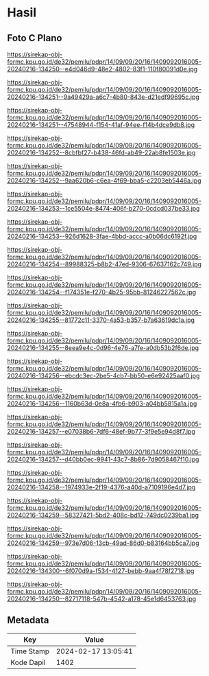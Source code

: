 # Hasil

## Foto C Plano

https://sirekap-obj-formc.kpu.go.id/de32/pemilu/pdpr/14/09/09/20/16/1409092016005-20240216-134250--e4d046d9-48e2-4802-83f1-110f80091d0e.jpg

https://sirekap-obj-formc.kpu.go.id/de32/pemilu/pdpr/14/09/09/20/16/1409092016005-20240216-134251--9a49429a-a6c7-4b80-843e-d21edf99695c.jpg

https://sirekap-obj-formc.kpu.go.id/de32/pemilu/pdpr/14/09/09/20/16/1409092016005-20240216-134251--47548944-f154-41af-94ee-f14b4dce9db8.jpg

https://sirekap-obj-formc.kpu.go.id/de32/pemilu/pdpr/14/09/09/20/16/1409092016005-20240216-134252--8cbfbf27-b438-46fd-ab49-22ab8fe1503e.jpg

https://sirekap-obj-formc.kpu.go.id/de32/pemilu/pdpr/14/09/09/20/16/1409092016005-20240216-134252--9aa620b6-c6ea-4f69-bba5-c2203eb5446a.jpg

https://sirekap-obj-formc.kpu.go.id/de32/pemilu/pdpr/14/09/09/20/16/1409092016005-20240216-134253--1ce5504e-8474-406f-b270-0cdcd037be33.jpg

https://sirekap-obj-formc.kpu.go.id/de32/pemilu/pdpr/14/09/09/20/16/1409092016005-20240216-134253--926d1628-3fae-4bbd-accc-a0b06dc6192f.jpg

https://sirekap-obj-formc.kpu.go.id/de32/pemilu/pdpr/14/09/09/20/16/1409092016005-20240216-134254--89988325-b8b2-47ed-9306-67637162c749.jpg

https://sirekap-obj-formc.kpu.go.id/de32/pemilu/pdpr/14/09/09/20/16/1409092016005-20240216-134254--f174351e-f270-4b25-95bb-81246227562c.jpg

https://sirekap-obj-formc.kpu.go.id/de32/pemilu/pdpr/14/09/09/20/16/1409092016005-20240216-134255--81772c11-3370-4a53-b357-b7a63619dc1a.jpg

https://sirekap-obj-formc.kpu.go.id/de32/pemilu/pdpr/14/09/09/20/16/1409092016005-20240216-134255--8eea9e4c-0d96-4e76-a7fe-a0db53b2f6de.jpg

https://sirekap-obj-formc.kpu.go.id/de32/pemilu/pdpr/14/09/09/20/16/1409092016005-20240216-134256--ebcdc3ec-2be5-4cb7-bb50-e6e92425aaf0.jpg

https://sirekap-obj-formc.kpu.go.id/de32/pemilu/pdpr/14/09/09/20/16/1409092016005-20240216-134256--1160b63d-0e8a-4fb6-b903-a04bb5815a1a.jpg

https://sirekap-obj-formc.kpu.go.id/de32/pemilu/pdpr/14/09/09/20/16/1409092016005-20240216-134257--e07038b6-7df6-48ef-9b77-3f9e5e94d8f7.jpg

https://sirekap-obj-formc.kpu.go.id/de32/pemilu/pdpr/14/09/09/20/16/1409092016005-20240216-134257--d40bb0ec-9941-43c7-8b86-7d9058467f10.jpg

https://sirekap-obj-formc.kpu.go.id/de32/pemilu/pdpr/14/09/09/20/16/1409092016005-20240216-134258--1974933e-2f19-4376-a40d-a7109196e4d7.jpg

https://sirekap-obj-formc.kpu.go.id/de32/pemilu/pdpr/14/09/09/20/16/1409092016005-20240216-134259--58327421-5bd2-408c-bd12-749dc0239ba1.jpg

https://sirekap-obj-formc.kpu.go.id/de32/pemilu/pdpr/14/09/09/20/16/1409092016005-20240216-134259--973e7d06-13cb-49ad-86d0-b83164bb5ca7.jpg

https://sirekap-obj-formc.kpu.go.id/de32/pemilu/pdpr/14/09/09/20/16/1409092016005-20240216-134300--6f070d9a-f534-4127-bebb-9aa4f78f2718.jpg

https://sirekap-obj-formc.kpu.go.id/de32/pemilu/pdpr/14/09/09/20/16/1409092016005-20240216-134250--82717118-547b-4542-a178-45e1d6453763.jpg


## Metadata

| Key        | Value               |
| ---------- | ------------------- |
| Time Stamp | 2024-02-17 13:05:41 |
| Kode Dapil | 1402                |



